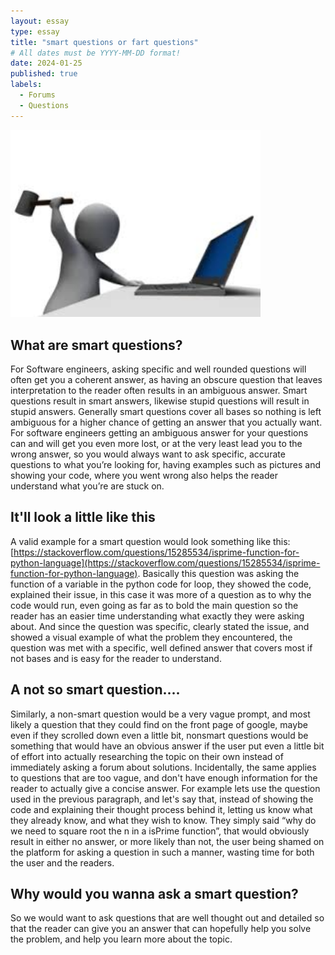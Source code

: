 ```yaml
---
layout: essay
type: essay
title: "smart questions or fart questions"
# All dates must be YYYY-MM-DD format!
date: 2024-01-25
published: true
labels:
  - Forums
  - Questions
---
```

<img width="400px" class="rounded float-start pe-4" src="../img/download.jpg">

## What are smart questions?

For Software engineers, asking specific and well rounded questions will often get you a coherent answer, as having an obscure question that leaves interpretation to the reader often results in an ambiguous answer. Smart questions result in smart answers, likewise stupid questions will result in stupid answers. Generally smart questions cover all bases so nothing is left ambiguous for a higher chance of getting an answer that you actually want. For software engineers getting an ambiguous answer for your questions can and will get you even more lost, or at the very least lead you to the wrong answer, so you would always want to ask specific, accurate questions to what you’re looking for, having examples such as pictures and showing your code, where you went wrong also helps the reader understand what you’re are stuck on.

## It'll look a little like this

A valid example for a smart question would look something like this:
[https://stackoverflow.com/questions/15285534/isprime-function-for-python-language](https://stackoverflow.com/questions/15285534/isprime-function-for-python-language).
Basically this question was asking the function of a variable in the python code for loop, they showed the code, explained their issue, in this case it was more of a question as to why the code would run, even going as far as to bold the main question so the reader has an easier time understanding what exactly they were asking about. And since the question was specific, clearly stated the issue, and showed a visual example of what the problem they encountered, the question was met with a specific, well defined answer that covers most if not bases and is easy for the reader to understand. 

## A not so smart question....

Similarly, a non-smart question would be a very vague prompt, and most likely a question that they could find on the front page of google, maybe even if they scrolled down even a little bit, nonsmart questions would be something that would have an obvious answer if the user put even a little bit of effort into actually researching the topic on their own instead of immediately asking a forum about solutions. Incidentally, the same applies to questions that are too vague, and don't have enough information for the reader to actually give a concise answer. For example lets use the question used in the previous paragraph, and let's say that, instead of showing the code and explaining their thought process behind it, letting us know what they already know, and what they wish to know. They simply said “why do we need to square root the n in a isPrime function”, that would obviously result in either no answer, or more likely than not, the user being shamed on the platform for asking a question in such a manner, wasting time for both the user and the readers.

## Why would you wanna ask a smart question?

So we would want to ask questions that are well thought out and detailed so that the reader can give you an answer that can hopefully help you solve the problem, and help you learn more about the topic. 
